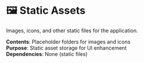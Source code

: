 # 🖼️ Static Assets

Images, icons, and other static files for the application.

**Contents**: Placeholder folders for images and icons  
**Purpose**: Static asset storage for UI enhancement  
**Dependencies**: None (static files)
